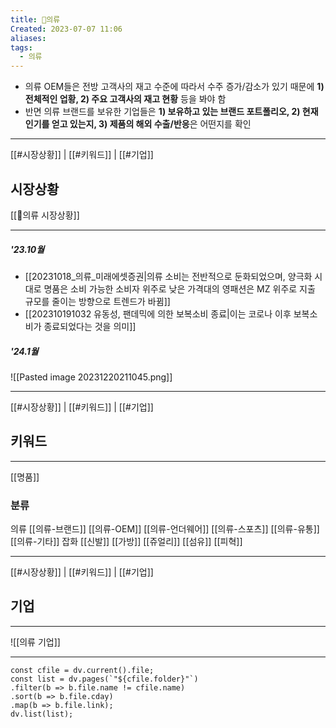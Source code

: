 ```yaml
---
title: 👚의류
Created: 2023-07-07 11:06
aliases: 
tags:
  - 의류
---
```

- 의류 OEM들은 전방 고객사의 재고 수준에 따라서 수주 증가/감소가 있기 때문에 **1) 전체적인 업황, 2) 주요 고객사의 재고 현황** 등을 봐야 함  
- 반면 의류 브랜드를 보유한 기업들은 **1) 보유하고 있는 브랜드 포트폴리오, 2) 현재 인기를 얻고 있는지, 3) 제품의 해외 수출/반응**은 어떤지를 확인  
***
[[#시장상황]] | [[#키워드]] | [[#기업]]
## 시장상황
[[👚의류 시장상황]]
***
##### '23.10월
- [[20231018_의류_미래에셋증권|의류 소비는 전반적으로 둔화되었으며, 양극화 시대로 명품은 소비 가능한 소비자 위주로 낮은 가격대의 영패션은 MZ 위주로 지출 규모를 줄이는 방향으로 트렌드가 바뀜]]
- [[202310191032 유동성, 팬데믹에 의한 보복소비 종료|이는 코로나 이후 보복소비가 종료되었다는 것을 의미]]
##### '24.1월

![[Pasted image 20231220211045.png]]
***
[[#시장상황]] | [[#키워드]] | [[#기업]]
## 키워드
***
[[명품]]

### 분류
의류
	[[의류-브랜드]]
	[[의류-OEM]]
	[[의류-언더웨어]]
	[[의류-스포츠]]
	[[의류-유통]]
	[[의류-기타]]
잡화
	[[신발]]
	[[가방]]
	[[쥬얼리]]
[[섬유]]
[[피혁]]
***
[[#시장상황]] | [[#키워드]] | [[#기업]]
## 기업
***
![[의류 기업]]


***
```dataviewjs
const cfile = dv.current().file;
const list = dv.pages(`"${cfile.folder}"`)
.filter(b => b.file.name != cfile.name)
.sort(b => b.file.cday)
.map(b => b.file.link);
dv.list(list);
```




